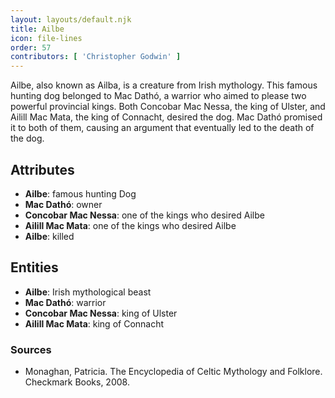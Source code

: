 ```yaml
---
layout: layouts/default.njk
title: Ailbe
icon: file-lines
order: 57
contributors: [ 'Christopher Godwin' ]
---
```

Ailbe, also known as Ailba, is a creature from Irish mythology. This famous hunting dog belonged to Mac Dathó, a warrior who aimed to please two powerful provincial kings. Both Concobar Mac Nessa, the king of Ulster, and Ailill Mac Mata, the king of Connacht, desired the dog. Mac Dathó promised it to both of them, causing an argument that eventually led to the death of the dog.

## Attributes

- **Ailbe**: famous hunting Dog
- **Mac Dathó**: owner
- **Concobar Mac Nessa**: one of the kings who desired Ailbe
- **Ailill Mac Mata**: one of the kings who desired Ailbe
- **Ailbe**: killed

## Entities

- **Ailbe**: Irish mythological beast
- **Mac Dathó**: warrior
- **Concobar Mac Nessa**: king of Ulster
- **Ailill Mac Mata**: king of Connacht

### Sources

- Monaghan, Patricia. The Encyclopedia of Celtic Mythology and Folklore. Checkmark Books, 2008.

